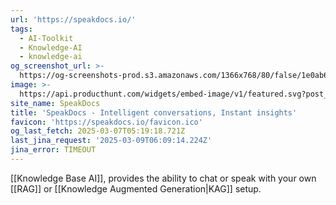 ```yaml
---
url: 'https://speakdocs.io/'
tags:
  - AI-Toolkit
  - Knowledge-AI
  - knowledge-ai
og_screenshot_url: >-
  https://og-screenshots-prod.s3.amazonaws.com/1366x768/80/false/1e0ab6b9e01ab41c40e3b354a5c2c144e0da08d9569b6a3e304a27d786fd6d3c.jpeg
image: >-
  https://api.producthunt.com/widgets/embed-image/v1/featured.svg?post_id=671906&theme=light
site_name: SpeakDocs
title: 'SpeakDocs - Intelligent conversations, Instant insights'
favicon: 'https://speakdocs.io/favicon.ico'
og_last_fetch: 2025-03-07T05:19:18.721Z
last_jina_request: '2025-03-09T06:09:14.224Z'
jina_error: TIMEOUT
---
```

[[Knowledge Base AI]], provides the ability to chat or speak with your own [[RAG]] or [[Knowledge Augmented Generation|KAG]] setup. 
